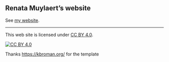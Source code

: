 ## Renata Muylaert&rsquo;s website

See [my website](renatamuy.github.io).

---

This web site is licensed under
[CC BY 4.0](https://creativecommons.org/licenses/by/4.0/).

[![CC BY 4.0](https://licensebuttons.net/l/by/4.0/88x31.png)](https://creativecommons.org/licenses/by/4.0/)

Thanks https://kbroman.org/ for the template
